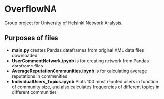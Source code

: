 # OverflowNA
Group project for University of Helsinki Network Analysis.

## Purposes of files

- **main.py** creates Pandas dataframes from original XML data files downloaded 
- **UserCommentNetwork.ipynb** is for creating network from Pandas dataframe files
- **AverageReputationCommunities.ipynb** is for calculating average reputations in communities
- **IndividualUsers_Topics.ipynb** Plots 100 most reputed users in function of community size, and also calculates frequencies of different topics in different communities 
